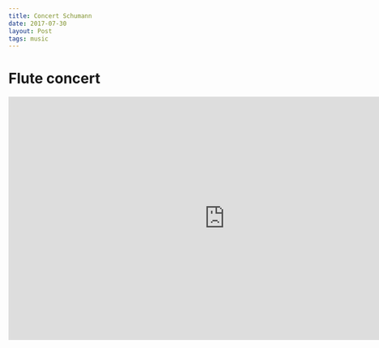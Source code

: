 ```yaml
---
title: Concert Schumann
date: 2017-07-30
layout: Post
tags: music
---
```


# Flute concert

<iframe width="854" height="480" src="https://www.youtube.com/embed/Hbptvx-atsY" frameborder="0" allowfullscreen></iframe>